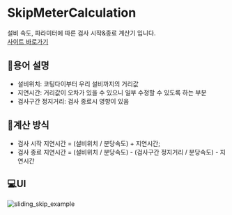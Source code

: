 # SkipMeterCalculation
설비 속도, 파라미터에 따른 검사 시작&amp;종료 계산기 입니다.
<br>[사이트 바로가기](https://guaba98.github.io/SkipMeterCalculation.github.io/)

## 📃용어 설명
- 설비위치: 코팅다이부터 우리 설비까지의 거리값
- 지연시간: 거리값이 오차가 있을 수 있으니 일부 수정할 수 있도록 하는 부분
- 검사구간 정지거리: 검사 종료시 영향이 있음

## 🧮계산 방식
- 검사 시작 지연시간 = (설비위치 / 분당속도) + 지연시간;
- 검사 종료 지연시간 = (설비위치 / 분당속도) - (검사구간 정지거리 / 분당속도) - 지연시간

## 💻UI
![sliding_skip_example](https://github.com/user-attachments/assets/7520c8f9-5549-4b21-9a59-5e3fdc76f992)
